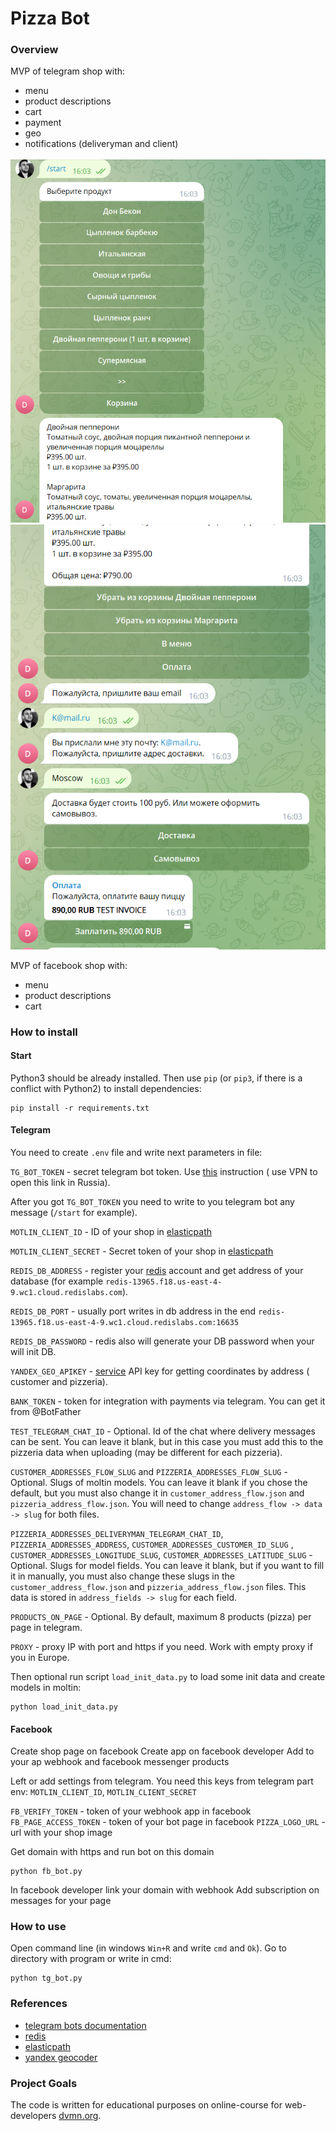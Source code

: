 # Pizza Bot

### Overview

MVP of telegram shop with:

- menu
- product descriptions
- cart
- payment
- geo
- notifications (deliveryman and client)

![screenshot_1](images/screenshot_1.png)
![screenshot_1](images/screenshot_2.png)

MVP of facebook shop with:

- menu
- product descriptions
- cart

### How to install

#### Start

Python3 should be already installed.
Then use `pip` (or `pip3`, if there is a conflict with Python2) to install dependencies:

```
pip install -r requirements.txt
```

#### Telegram

You need to create `.env` file and write next parameters in file:

`TG_BOT_TOKEN` - secret telegram bot token. Use [this](https://core.telegram.org/bots#creating-a-new-bot) instruction (
use VPN to open this link in Russia).

After you got `TG_BOT_TOKEN` you need to write to you telegram bot any message (`/start` for example).

`MOTLIN_CLIENT_ID` - ID of your shop in [elasticpath](https://euwest.cm.elasticpath.com/application-keys#legacy-key)

`MOTLIN_CLIENT_SECRET` - Secret token of your shop
in [elasticpath](https://euwest.cm.elasticpath.com/application-keys#legacy-key)

`REDIS_DB_ADDRESS` - register your [redis](https://redislabs.com/) account and get address of your database (for
example `redis-13965.f18.us-east-4-9.wc1.cloud.redislabs.com`).

`REDIS_DB_PORT` - usually port writes in db address in the
end `redis-13965.f18.us-east-4-9.wc1.cloud.redislabs.com:16635`

`REDIS_DB_PASSWORD` - redis also will generate your DB password when your will init DB.

`YANDEX_GEO_APIKEY` - [service](https://yandex.ru/dev/maps/geocoder/) API key for getting coordinates by address (
customer and pizzeria).

`BANK_TOKEN` - token for integration with payments via telegram. You can get it from @BotFather

`TEST_TELEGRAM_CHAT_ID` - Optional. Id of the chat where delivery messages can be sent.
You can leave it blank, but in this case you must add this to the pizzeria data when uploading (may be different for
each pizzeria).

`CUSTOMER_ADDRESSES_FLOW_SLUG` and `PIZZERIA_ADDRESSES_FLOW_SLUG` - Optional. Slugs of moltin models.
You can leave it blank if you chose the default, but you must also change it in `customer_address_flow.json`
and `pizzeria_address_flow.json`.
You will need to change `address_flow -> data -> slug` for both files.

`PIZZERIA_ADDRESSES_DELIVERYMAN_TELEGRAM_CHAT_ID`, `PIZZERIA_ADDRESSES_ADDRESS`, `CUSTOMER_ADDRESSES_CUSTOMER_ID_SLUG`
, `CUSTOMER_ADDRESSES_LONGITUDE_SLUG`, `CUSTOMER_ADDRESSES_LATITUDE_SLUG` - Optional. Slugs for model fields.
You can leave it blank, but if you want to fill it in manually, you must also change these slugs in
the `customer_address_flow.json` and `pizzeria_address_flow.json` files.
This data is stored in `address_fields -> slug` for each field.

`PRODUCTS_ON_PAGE` - Optional. By default, maximum 8 products (pizza) per page in telegram.

`PROXY` - proxy IP with port and https if you need. Work with empty proxy if you in Europe.

Then optional run script `load_init_data.py` to load some init data and create models in moltin:

```
python load_init_data.py
```

#### Facebook
Create shop page on facebook
Create app on facebook developer
Add to your ap webhook and facebook messenger products

Left or add settings from telegram.
You need this keys from telegram part env:
`MOTLIN_CLIENT_ID`, `MOTLIN_CLIENT_SECRET`

`FB_VERIFY_TOKEN` - token of your webhook app in facebook
`FB_PAGE_ACCESS_TOKEN` - token of your bot page in facebook
`PIZZA_LOGO_URL` - url with your shop image

Get domain with https and run bot on this domain
```
python fb_bot.py
```
In facebook developer link your domain with webhook
Add subscription on messages for your page

### How to use

Open command line (in windows `Win+R` and write `cmd` and `Ok`). Go to directory with program or write in cmd:

```
python tg_bot.py 
```

### References

- [telegram bots documentation](https://core.telegram.org/bots#creating-a-new-bot)
- [redis](https://redislabs.com/)
- [elasticpath](https://www.elasticpath.com/)
- [yandex geocoder](https://yandex.ru/dev/maps/geocoder/)

### Project Goals

The code is written for educational purposes on online-course for web-developers [dvmn.org](https://dvmn.org/).
